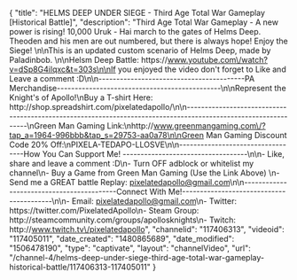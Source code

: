 {
    "title": "HELMS DEEP UNDER SIEGE - Third Age Total War Gameplay [Historical Battle]",
    "description": "Third Age Total War Gameplay - A new power is rising!  10,000 Uruk - Hai march to the gates of Helms Deep.  Theoden and his men are out numbered, but there is always hope!  Enjoy the Siege! \n\nThis is an updated custom scenario of Helms Deep, made by Paladinbob.  \n\nHelsm Deep Battle: https:\/\/www.youtube.com\/watch?v=dSp8G4ilqxc&t=303s\n\nIf you enjoyed the video don't forget to Like and Leave a comment :D\n\n-----------------------------------------PA Merchandise----------------------------------------------\n\nRepresent the Knight's of Apollo!\nBuy a T-shirt Here: http:\/\/shop.spreadshirt.com\/pixelatedapollo\/\n\n---------------------------------------------------------------------------------------------------------------\nGreen Man Gaming Link:\nhttp:\/\/www.greenmangaming.com\/?tap_a=1964-996bbb&tap_s=29753-aa0a78\n\nGreen Man Gaming Discount Code 20% Off:\nPIXELA-TEDAPO-LLOSVE\n\n----------------------------------How You Can Support Me! -----------------------------------\n\n- Like, share and leave a comment :D\n- Turn OFF adblock or whitelist my channel\n- Buy a Game from Green Man Gaming (Use the Link Above) \n- Send me a GREAT battle Replay: pixelatedapollo@gmail.com\n\n------------------------------------------Connect With Me!-----------------------------------------\n\n- Email: pixelatedapollo@gmail.com\n- Twitter: https:\/\/twitter.com\/PixelatedApollo\n- Steam Group:  http:\/\/steamcommunity.com\/groups\/apollosknights\n- Twitch: http:\/\/www.twitch.tv\/pixelatedapollo",
    "channelid": "117406313",
    "videoid": "117405011",
    "date_created": "1480865689",
    "date_modified": "1506478190",
    "type": "captivate",
    "layout": "channelVideo",
    "url": "\/channel-4\/helms-deep-under-siege-third-age-total-war-gameplay-historical-battle\/117406313-117405011"
}